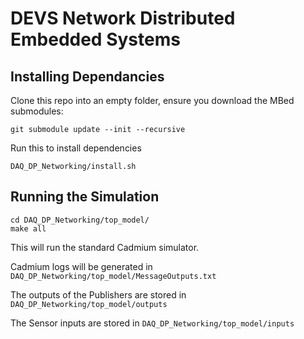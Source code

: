 # DEVS Network Distributed Embedded Systems


## Installing Dependancies

Clone this repo into an empty folder, ensure you download the MBed submodules:

`git submodule update --init --recursive`

Run this to install dependencies

`DAQ_DP_Networking/install.sh`


## Running the Simulation

```
cd DAQ_DP_Networking/top_model/
make all
```

This will run the standard Cadmium simulator.

Cadmium logs will be generated in `DAQ_DP_Networking/top_model/MessageOutputs.txt`

The outputs of the Publishers are stored in `DAQ_DP_Networking/top_model/outputs`

The Sensor inputs are stored in `DAQ_DP_Networking/top_model/inputs`
